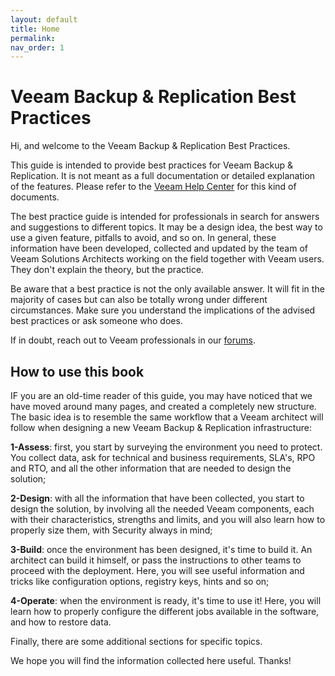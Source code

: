 ```yaml
---
layout: default
title: Home
permalink:
nav_order: 1
---
```


Veeam Backup & Replication Best Practices
=======

Hi, and welcome to the Veeam Backup & Replication Best Practices.

This guide is intended to provide best practices for Veeam Backup & Replication. It is not meant as a full documentation or detailed explanation of the features. Please refer to the [Veeam Help Center](https://helpcenter.veeam.com) for this kind of documents.

The best practice guide is intended for professionals in search for answers and suggestions to different topics. It may be a design idea, the best way to use a given feature, pitfalls to avoid, and so on. In general, these information have been developed, collected and updated by the team of Veeam Solutions Architects working on the field together with Veeam users. They don't explain the theory, but the practice.

Be aware that a best practice is not the only available answer. It will fit in the majority of cases but can also be totally wrong under different circumstances. Make sure you understand the implications of the advised best practices or ask someone who does.

If in doubt, reach out to Veeam professionals in our [forums](https://forums.veeam.com/).


## How to use this book

IF you are an old-time reader of this guide, you may have noticed that we have moved around many pages, and created a completely new structure. The basic idea is to resemble the same workflow that a Veeam architect will follow when designing a new Veeam Backup & Replication infrastructure:

**1-Assess**: first, you start by surveying the environment you need to protect. You collect data, ask for technical and business requirements, SLA's, RPO and RTO, and all the other information that are needed to design the solution;

**2-Design**: with all the information that have been collected, you start to design the solution, by involving all the needed Veeam components, each with their characteristics, strengths and limits, and you will also learn how to properly size them, with Security always in mind;

**3-Build**: once the environment has been designed, it's time to build it. An architect can build it himself, or pass the instructions to other teams to proceed with the deployment. Here, you will see useful information and tricks like configuration options, registry keys, hints and so on;

**4-Operate**: when the environment is ready, it's time to use it! Here, you will learn how to properly configure the different jobs available in the software, and how to restore data.

Finally, there are some additional sections for specific topics.


We hope you will find the information collected here useful.
Thanks!
